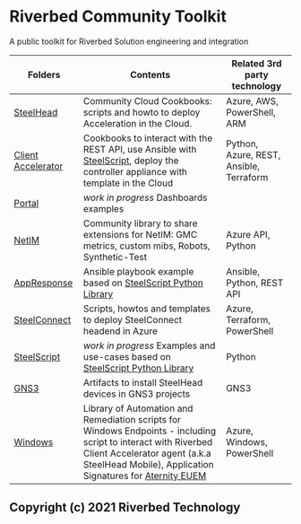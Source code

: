 # Riverbed Community Toolkit

A public toolkit for Riverbed Solution engineering and integration

| Folders | Contents | Related 3rd party technology |
| --- | --- | --- |
| [SteelHead](/SteelHead) | Community Cloud Cookbooks: scripts and howto to deploy Acceleration in the Cloud.  | Azure, AWS, PowerShell, ARM |
| [Client Accelerator](/Client%20Accelerator) | Cookbooks to interact with the REST API, use Ansible with [SteelScript](https://github.com/riverbed/steelscript), deploy the controller appliance with template in the Cloud | Python, Azure, REST, Ansible, Terraform |
| [Portal](#) | *work in progress* Dashboards examples |  |
| [NetIM](/NetIM/GMC-Library) | Community library to share extensions for NetIM: GMC metrics, custom mibs, Robots, Synthetic-Test | Azure API, Python |
| [AppResponse](/AppResponse) | Ansible playbook example based on [SteelScript Python Library](https://github.com/riverbed/steelscript)| Ansible, Python, REST API |
| [SteelConnect](/SteelConnect) | Scripts, howtos and templates to deploy SteelConnect headend in Azure | Azure, Terraform, PowerShell |
| [SteelScript](#) | *work in progress* Examples and use-cases based on [SteelScript Python Library](https://github.com/riverbed/steelscript) | Python |
| [GNS3](/SteelHead/GNS3) | Artifacts to install SteelHead devices in GNS3 projects | GNS3 |
| [Windows](/Aternity) | Library of Automation and Remediation scripts for Windows Endpoints - including script to interact with Riverbed Client Accelerator agent (a.k.a SteelHead Mobile), Application Signatures for [Aternity EUEM](https://www.aternity.com/) | Azure, Windows, PowerShell  |

## Copyright (c) 2021 Riverbed Technology
